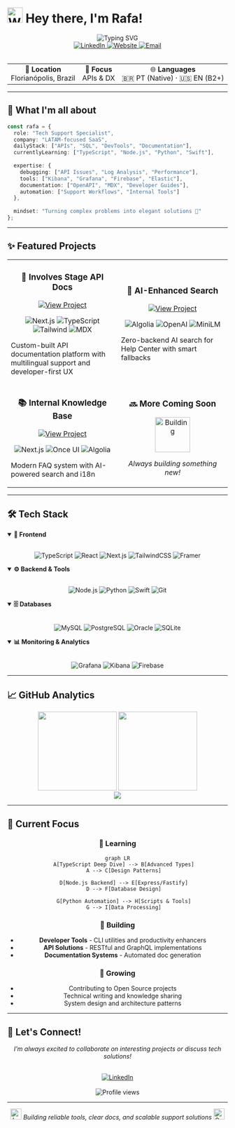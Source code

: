 # <img src="https://raw.githubusercontent.com/Tarikul-Islam-Anik/Animated-Fluent-Emojis/master/Emojis/Hand%20gestures/Waving%20Hand.png" alt="Waving Hand" width="35" height="35" /> Hey there, I'm Rafa!

<div align="center">
  <img src="https://readme-typing-svg.demolab.com?font=Fira+Code&weight=600&size=22&pause=1000&color=3178C6&center=true&vCenter=true&multiline=true&repeat=false&width=600&height=100&lines=Tech+Support+Specialist+%7C+API+Enthusiast;Building+bridges+between+devs+%26+solutions" alt="Typing SVG" />
</div>

<div align="center">
  <a href="https://linkedin.com/in/rafactxr">
    <img src="https://img.shields.io/badge/LinkedIn-0077B5?style=for-the-badge&logo=linkedin&logoColor=white" alt="LinkedIn" />
  </a>
  <a href="https://rafactx.dev">
    <img src="https://img.shields.io/badge/Portfolio-FF5722?style=for-the-badge&logo=google-chrome&logoColor=white" alt="Website" />
  </a>
  <a href="mailto:rafael@nerdstack.dev">
    <img src="https://img.shields.io/badge/Email-D14836?style=for-the-badge&logo=gmail&logoColor=white" alt="Email" />
  </a>
</div>

<br />

<div align="center">
  <table>
    <tr>
      <td align="center">📍 <b>Location</b><br/>Florianópolis, Brazil</td>
      <td align="center">🎯 <b>Focus</b><br/>APIs & DX</td>
      <td align="center">🌐 <b>Languages</b><br/>🇧🇷 PT (Native) · 🇺🇸 EN (B2+)</td>
    </tr>
  </table>
</div>

---

## 🚀 What I'm all about

```typescript
const rafa = {
  role: "Tech Support Specialist",
  company: "LATAM-focused SaaS",
  dailyStack: ["APIs", "SQL", "DevTools", "Documentation"],
  currentlyLearning: ["TypeScript", "Node.js", "Python", "Swift"],
  
  expertise: {
    debugging: ["API Issues", "Log Analysis", "Performance"],
    tools: ["Kibana", "Grafana", "Firebase", "Elastic"],
    documentation: ["OpenAPI", "MDX", "Developer Guides"],
    automation: ["Support Workflows", "Internal Tools"]
  },
  
  mindset: "Turning complex problems into elegant solutions 🎯"
};
```

---

## ✨ Featured Projects

<div align="center">
<table>
  <tr>
    <td width="50%">
      <h3 align="center">🔗 Involves Stage API Docs</h3>
      <p align="center">
        <a href="https://github.com/rafactx/api-docs-involves-stage">
          <img src="https://img.shields.io/badge/View_Project-2ea44f?style=for-the-badge" alt="View Project" />
        </a>
      </p>
      <p align="center">
        <img src="https://img.shields.io/badge/Next.js-000000?style=flat&logo=nextdotjs&logoColor=white" alt="Next.js" />
        <img src="https://img.shields.io/badge/TypeScript-007ACC?style=flat&logo=typescript&logoColor=white" alt="TypeScript" />
        <img src="https://img.shields.io/badge/Tailwind-06B6D4?style=flat&logo=tailwindcss&logoColor=white" alt="Tailwind" />
        <img src="https://img.shields.io/badge/MDX-000000?style=flat&logo=mdx&logoColor=white" alt="MDX" />
      </p>
      <p>Custom-built API documentation platform with multilingual support and developer-first UX</p>
    </td>
    <td width="50%">
      <h3 align="center">🧠 AI-Enhanced Search</h3>
      <p align="center">
        <a href="https://github.com/rafactx/involves-mind">
          <img src="https://img.shields.io/badge/View_Project-2ea44f?style=for-the-badge" alt="View Project" />
        </a>
      </p>
      <p align="center">
        <img src="https://img.shields.io/badge/Algolia-003DFF?style=flat&logo=algolia&logoColor=white" alt="Algolia" />
        <img src="https://img.shields.io/badge/OpenAI-412991?style=flat&logo=openai&logoColor=white" alt="OpenAI" />
        <img src="https://img.shields.io/badge/MiniLM-FF6B6B?style=flat" alt="MiniLM" />
      </p>
      <p>Zero-backend AI search for Help Center with smart fallbacks</p>
    </td>
  </tr>
  <tr>
    <td width="50%">
      <h3 align="center">📚 Internal Knowledge Base</h3>
      <p align="center">
        <a href="https://github.com/rafactx/faq-support-team">
          <img src="https://img.shields.io/badge/View_Project-2ea44f?style=for-the-badge" alt="View Project" />
        </a>
      </p>
      <p align="center">
        <img src="https://img.shields.io/badge/Next.js-000000?style=flat&logo=nextdotjs&logoColor=white" alt="Next.js" />
        <img src="https://img.shields.io/badge/Once_UI-FF00FF?style=flat" alt="Once UI" />
        <img src="https://img.shields.io/badge/Algolia-003DFF?style=flat&logo=algolia&logoColor=white" alt="Algolia" />
      </p>
      <p>Modern FAQ system with AI-powered search and i18n</p>
    </td>
    <td width="50%">
      <h3 align="center">🔜 More Coming Soon</h3>
      <p align="center">
        <img src="https://raw.githubusercontent.com/Tarikul-Islam-Anik/Animated-Fluent-Emojis/master/Emojis/Objects/Hammer%20and%20Wrench.png" alt="Building" width="80" height="80" />
      </p>
      <p align="center"><i>Always building something new!</i></p>
    </td>
  </tr>
</table>
</div>

---

## 🛠️ Tech Stack

<details open>
<summary><b>🎨 Frontend</b></summary>
<br />
<p align="center">
  <img src="https://img.shields.io/badge/TypeScript-007ACC?style=for-the-badge&logo=typescript&logoColor=white" alt="TypeScript" />
  <img src="https://img.shields.io/badge/React-20232A?style=for-the-badge&logo=react&logoColor=61DAFB" alt="React" />
  <img src="https://img.shields.io/badge/Next.js-000000?style=for-the-badge&logo=nextdotjs&logoColor=white" alt="Next.js" />
  <img src="https://img.shields.io/badge/Tailwind_CSS-06B6D4?style=for-the-badge&logo=tailwindcss&logoColor=white" alt="TailwindCSS" />
  <img src="https://img.shields.io/badge/Framer_Motion-0055FF?style=for-the-badge&logo=framer&logoColor=white" alt="Framer" />
</p>
</details>

<details open>
<summary><b>⚙️ Backend & Tools</b></summary>
<br />
<p align="center">
  <img src="https://img.shields.io/badge/Node.js-339933?style=for-the-badge&logo=nodedotjs&logoColor=white" alt="Node.js" />
  <img src="https://img.shields.io/badge/Python-FFD43B?style=for-the-badge&logo=python&logoColor=blue" alt="Python" />
  <img src="https://img.shields.io/badge/Swift-FA7343?style=for-the-badge&logo=swift&logoColor=white" alt="Swift" />
  <img src="https://img.shields.io/badge/Git-F05032?style=for-the-badge&logo=git&logoColor=white" alt="Git" />
</p>
</details>

<details open>
<summary><b>🗄️ Databases</b></summary>
<br />
<p align="center">
  <img src="https://img.shields.io/badge/MySQL-005C84?style=for-the-badge&logo=mysql&logoColor=white" alt="MySQL" />
  <img src="https://img.shields.io/badge/PostgreSQL-316192?style=for-the-badge&logo=postgresql&logoColor=white" alt="PostgreSQL" />
  <img src="https://img.shields.io/badge/Oracle-F80000?style=for-the-badge&logo=oracle&logoColor=white" alt="Oracle" />
  <img src="https://img.shields.io/badge/SQLite-07405E?style=for-the-badge&logo=sqlite&logoColor=white" alt="SQLite" />
</p>
</details>

<details open>
<summary><b>📊 Monitoring & Analytics</b></summary>
<br />
<p align="center">
  <img src="https://img.shields.io/badge/Grafana-F46800?style=for-the-badge&logo=grafana&logoColor=white" alt="Grafana" />
  <img src="https://img.shields.io/badge/Kibana-005571?style=for-the-badge&logo=elastic&logoColor=white" alt="Kibana" />
  <img src="https://img.shields.io/badge/Firebase-FFCA28?style=for-the-badge&logo=firebase&logoColor=black" alt="Firebase" />
</p>
</details>

---

## 📈 GitHub Analytics

<div align="center">
  <img height="180em" src="https://github-readme-stats.vercel.app/api?username=rafactx&show_icons=true&theme=react&include_all_commits=true&count_private=true&hide_border=true"/>
  <img height="180em" src="https://github-readme-stats.vercel.app/api/top-langs/?username=rafactx&layout=compact&langs_count=8&theme=react&hide_border=true"/>
</div>

<div align="center">
  <img src="https://github-readme-streak-stats.herokuapp.com/?user=rafactx&theme=react" />
</div>

---

## 🎯 Current Focus

<div align="center">

### 🧠 Learning
```mermaid
graph LR
    A[TypeScript Deep Dive] --> B[Advanced Types]
    A --> C[Design Patterns]
    
    D[Node.js Backend] --> E[Express/Fastify]
    D --> F[Database Design]
    
    G[Python Automation] --> H[Scripts & Tools]
    G --> I[Data Processing]
```

### 🔨 Building
- **Developer Tools** - CLI utilities and productivity enhancers
- **API Solutions** - RESTful and GraphQL implementations
- **Documentation Systems** - Automated doc generation

### 🌱 Growing
- Contributing to Open Source projects
- Technical writing and knowledge sharing
- System design and architecture patterns

</div>

---

## 💬 Let's Connect!

<div align="center">
  
  <i>I'm always excited to collaborate on interesting projects or discuss tech solutions!</i>
  
  <br />
  
  <a href="https://linkedin.com/in/rafactxr">
    <img src="https://img.shields.io/badge/Let's_Connect_on_LinkedIn-0077B5?style=for-the-badge&logo=linkedin&logoColor=white" alt="LinkedIn" />
  </a>
  
  <br />
  <br />
  
  <img src="https://komarev.com/ghpvc/?username=rafactx&style=flat-square&color=blue" alt="Profile views" />
  
</div>

---

<div align="center">
  <img src="https://raw.githubusercontent.com/Tarikul-Islam-Anik/Animated-Fluent-Emojis/master/Emojis/Objects/Laptop.png" alt="Laptop" width="25" height="25" />
  <i>Building reliable tools, clear docs, and scalable support solutions</i>
  <img src="https://raw.githubusercontent.com/Tarikul-Islam-Anik/Animated-Fluent-Emojis/master/Emojis/Objects/Gear.png" alt="Gear" width="25" height="25" />
</div>
